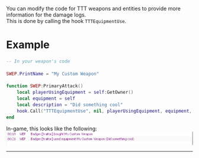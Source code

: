 You can modify the code for TTT weapons and entities to provide more information for the damage logs.<br>
This is done by calling the hook `TTTEquipmentUse`.

# Example
```lua
-- In your weapon's code

SWEP.PrintName = "My Custom Weapon"

function SWEP:PrimaryAttack()
    local playerUsingEquipment = self:GetOwner()
    local equipment = self
    local description = "Did something cool"
    hook.Call("TTTEquipmentUse", nil, playerUsingEquipment, equipment, description)
end
```

In-game, this looks like the following:<br>
![example preview](images/custom-events-weapon-example.png)

---
